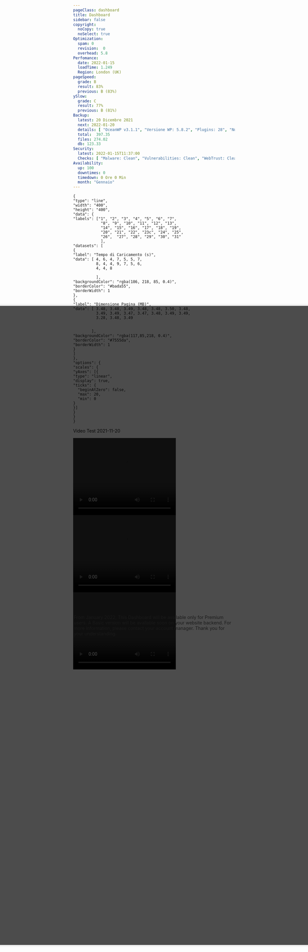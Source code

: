 ```yaml
---
pageClass: dashboard
title: Dashboard
sidebar: false
copyright:
  noCopy: true
  noSelect: true
Optimization:
  spam: 0
  revision:  0
  overhead: 5.8
Perfomance:
  date: 2022-01-15
  loadTime: 1.249
  Region: London (UK)
pageSpeed:
  grade: B
  result: 83%
  previous: B (83%)
ySlow:
  grade: C
  result: 77%
  previous: B (81%)
Backup:
  latest: 20 Dicembre 2021
  next: 2022-01-20
  details: [ "OceanWP v3.1.1", "Versione WP: 5.8.2", "Plugins: 28", "Numero di Posts: 0", "Commenti Approvati: 0" ]
  total:  397.35
  files: 274.02
  db: 123.33
Security:
  latest: 2022-01-15T11:37:00
  Checks: [ "Malware: Clean", "Vulnerabilities: Clean", "WebTrust: Clean" ]
Availability:
  up: 100
  downtimes: 0
  timedown: 0 Ore 0 Min
  month: "Gennaio"
---
```


<div
style="z-index: 10; padding: 100%; border-radius: 5px; background-color: rgba(0,0,0,.7); box-shadow: 0 0 10px rgba(0,0,0,.2); position: fixed; top: 50%; left: 50%; transform: translate(-50%, -50%);"
class="details-overlay details-overlay-dark">
<div class="flash mt-3 flash-warn"
style="width: 500px;"
>
From January 2022, This Dashboard will be available only for Premium users.
A Basic version will be available soon on your website backend.
For more information, please contact your account manager.
Thank you for your understanding.
</div>
</div>

<main
    data-color-mode="auto"
    data-light-theme="light"
    data-dark-theme="dark_dimmed"
    class="d-flex flex-justify-between flex-column flex-sm-row  flex-md-items-start">
<section
class="color-bg-subtle my-2 p-md-4 p-sm-2 border rounded col-sm-12 mx-1 col-md-8 flex-1">
<PerfomanceHeader />
<div class="d-flex flex-wrap flex-justify-around flex-sm-items-center">
<pageSpeed /> <ySlow />
</div>

<ChartBox>

```chart
{
"type": "line",
"width": "400",
"height": "400",
"data": {
"labels": ["1", "2", "3", "4", "5", "6", "7",
            "8", "9", "10", "11", "12", "13",
            "14", "15", "16", "17", "18", "19",
            "20", "21", "22", "23c", "24", "25",
            "26",  "27", "28", "29", "30", "31"
            ],
"datasets": [
{
"label": "Tempo di Caricamento (s)",
"data": [ 4, 6, 4, 7, 5, 5, 7,
          8, 4, 4, 9, 7, 5, 6,
          4, 4, 8

          ],
"backgroundColor": "rgba(186, 218, 85, 0.4)",
"borderColor": "#bada55",
"borderWidth": 1
},
{
"label": "Dimensione Pagina (MB)",
"data": [ 3.48, 3.48, 3.49, 3.48, 3.48, 3.50, 3.48,
          3.49, 3.49, 3.47, 3.47, 3.48, 3.49, 3.49,
          3.28, 3.48, 3.49


        ],
"backgroundColor": "rgba(117,85,218, 0.4)",
"borderColor": "#7555da",
"borderWidth": 1
}
]
},
"options": {
"scales": {
"yAxes": [{
"type": "linear",
"display": true,
"ticks": {
  "beginAtZero": false,
  "max": 20,
  "min": 0
}
}]
}
}
}
```
</ChartBox>

<div class="border color-bg-subtle my-4" >
  <p class="f5 pl-6 pt-2">Video Test <span class="text-small Label Label--inline">2021-11-20</span> </p>
  <div class="d-flex flex-wrap flex-justify-around">
      <video width="320" height="240" controls autoplay>
          <source src="/browsertime-results/energ-tech.it/2021-11-20T132942+0000/pages/energ-tech_it/data/video/1.mp4" type="video/mp4">
      Your browser does not support the video tag.
      </video>
          <video  width="320" height="240" controls autoplay>
          <source src="/browsertime-results/energ-tech.it/2021-11-20T132942+0000/pages/energ-tech_it/data/video/1.mp4" type="video/mp4">
      Your browser does not support the video tag.
      </video>
          <video  width="320" height="240" controls autoplay>
          <source src="/browsertime-results/energ-tech.it/2021-11-20T132942+0000/pages/energ-tech_it/data/video/1.mp4" type="video/mp4">
      Your browser does not support the video tag.
      </video>
  </div>
</div>

<OptimizationWidget />

<div class="container d-flex flex-column flex-sm-row">
  <DowntimeWidget class="col-sm-12 col-md-6 mx-auto" />

  <AxiosWp id="installed_plugins"  class="col-sm-12 col-md-6 color-bg-default rounded mt-3 color-bg-subtle">

  </AxiosWp>
</div>

</section>


<section class="col-sm-12 col-md-3 mx-2">


<BackupCard />
<SecurityCard />

<ScanBot />

<HttpsStatus />

<UpdatesCard>

<ThemesTimeline />
<PluginsTimeline />



</UpdatesCard>

</section>


</main>

<style>





</style>
